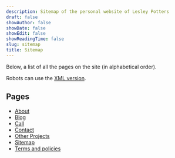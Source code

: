 ```yaml
---
description: Sitemap of the personal website of Lesley Potters
draft: false
showAuthor: false
showDate: false
showEdit: false
showReadingTime: false
slug: sitemap
title: Sitemap
---
```


Below, a list of all the pages on the site (in alphabetical order). 

Robots can use the [XML version](/sitemap.xml).

## Pages

- [About](/about/)
- [Blog](/blog/)
- [Call](/rdv/)
- [Contact](/contact/)
- [Other Projects](/otherprojects/)
- [Sitemap](/sitemap/)
- [Terms and policies](/terms/)
